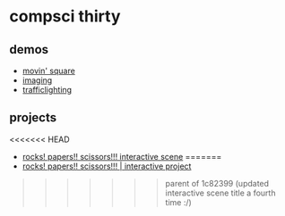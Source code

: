 # compsci thirty

## demos
- [movin' square](movingsquare)
- [imaging](imagedemo)
- [trafficlighting](trafficlighting)
## projects
<<<<<<< HEAD
- [rocks! papers!! scissors!!! interactive scene](interactivescene)
=======
- [rocks! papers!! scissors!!! | interactive project](interactivescene)
>>>>>>> parent of 1c82399 (updated interactive scene title a fourth time :/)
